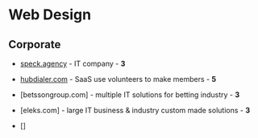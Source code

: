 # Web Design
  
## Corporate

* [speck.agency](https://www.speck.agency/) - IT company - **3**

* [hubdialer.com](https://www.hubdialer.com/) - SaaS use volunteers to make members - **5**

* [betssongroup.com] - multiple IT solutions for betting industry - **3**

* [eleks.com] - large IT business & industry custom made solutions - **3**

* []